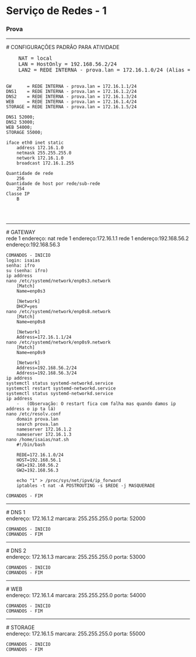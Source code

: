 # Serviço de Redes - 1
<h3>Prova</h3>
<hr>
# CONFIGURAÇÕES PADRÃO PARA ATIVIDADE<br/>
<pre>
	NAT = local
	LAN = HostOnly = 192.168.56.2/24
	LAN2 = REDE INTERNA - prova.lan = 172.16.1.0/24 (Alias = prova)

	GW      = REDE INTERNA - prova.lan = 172.16.1.1/24
	DNS1    = REDE INTERNA - prova.lan = 172.16.1.2/24
	DNS2    = REDE INTERNA - prova.lan = 172.16.1.3/24
	WEB     = REDE INTERNA - prova.lan = 172.16.1.4/24
	STORAGE = REDE INTERNA - prova.lan = 172.16.1.5/24

	DNS1 52000;
	DNS2 53000;
	WEB 54000;
	STORAGE 55000;
	
	iface eth0 inet static
   		address 172.16.1.0
   		netmask 255.255.255.0 
   		network 172.16.1.0
   		broadcast 172.16.1.255
	
	Quantidade de rede
		256
	Quantidade de host por rede/sub-rede
		254
	Classe IP
		B
  </pre>
<hr>
# GATEWAY<br/>	
	rede 1
	endereço: nat
	rede 1
	endereço:172.16.1.1
	rede 1
	endereço:192.168.56.2
	endereço:192.168.56.3
	
	COMANDOS - INICIO
	login: isaias
	senha: ifro
	su (senha: ifro)
	ip address
	nano /etc/systemd/network/enp0s3.network
		[Match]
		Name=enp0s3
		
		[Network]
		DHCP=yes
	nano /etc/systemd/network/enp0s8.network
		[Match]
		Name=enp0s8

		[Network]
		Address=172.16.1.1/24
	nano /etc/systemd/network/enp0s9.network
		[Match]
		Name=enp0s9

		[Network]
		Address=192.168.56.2/24
		Address=192.168.56.3/24
	ip address
	systemctl status systemd-networkd.service
	systemctl restart systemd-networkd.service
	systemctl status systemd-networkd.service
	ip address
		-	(Observação: O restart fica com falha mas quando damos ip address o ip ta lá)
	nano /etc/resolv.conf
		domain prova.lan
		search prova.lan
		nameserver 172.16.1.2
		nameserver 172.16.1.3
	nano /home/isaias/nat.sh
		#!/bin/bash

		REDE=172.16.1.0/24
		HOST=192.168.56.1
		GW1=192.168.56.2
		GW2=192.168.56.3
		
		echo "1" > /proc/sys/net/ipv4/ip_forward
		iptables -t nat -A POSTROUTING -s $REDE -j MASQUERADE	
	
	COMANDOS - FIM
<hr>
# DNS 1<br/>
	endereço: 172.16.1.2
	marcara: 255.255.255.0
	porta: 52000
	
	COMANDOS - INICIO
	COMANDOS - FIM
<hr>
# DNS 2<br/>
	endereço: 172.16.1.3
	marcara: 255.255.255.0
	porta: 53000
	
	COMANDOS - INICIO
	COMANDOS - FIM
<hr>
# WEB<br/>
	endereço: 172.16.1.4
	marcara: 255.255.255.0
	porta: 54000
	
	COMANDOS - INICIO
	COMANDOS - FIM
<hr>
# STORAGE<br/>
	endereço: 172.16.1.5
	marcara: 255.255.255.0
	porta: 55000
	
	COMANDOS - INICIO
	COMANDOS - FIM
